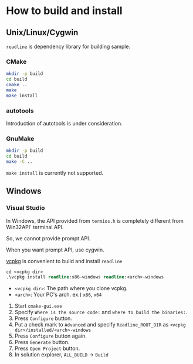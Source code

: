 # How to build and install

## Unix/Linux/Cygwin

`readline` is dependency library for building sample.

### CMake

```bash
mkdir -p build
cd build
cmake ..
make
make install
```

### autotools

Introduction of autotools is under consideration.

### GnuMake

```bash
mkdir -p build
cd build
make -C ..
```

`make install` is currently not supported.

## Windows

### Visual Studio

In Windows, the API provided from `termios.h` is completely different from Win32API' terminal API.

So, we cannot provide prompt API.

When you want prompt API, use cygwin.

[vcpkg](https://github.com/Microsoft/vcpkg) is convenient to build and install `readline`

```ps
cd <vcpkg dir>
.\vcpkg install readline:x86-windows readline:<arch>-windows
```

* `<vcpkg dir>`: The path where you clone vcpkg.
* `<arch>`: Your PC's arch. ex.) `x86`, `x64`

1. Start `cmake-gui.exe`
2. Specify `Where is the source code:` and `where to build the binaries:`.
3. Press `Configure` button.
4. Put a check mark to `Advanced` and specify `Readline_ROOT_DIR` as `<vcpkg dir>/installed/<arch>-windows`
5. Press `Configure` button again.
6. Press `Generate` button.
7. Press `Open Project` button.
8. In solution explorer, `ALL_BUILD` -> `Build`
